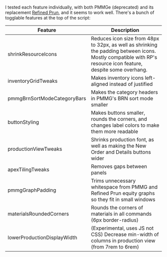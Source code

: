 I tested each feature individually, with both PMMGe (deprecated) and its replacement [Refined Prun](https://github.com/refined-prun/refined-prun), and it seems to work well. There's a bunch of togglable features at the top of the script:

| Feature                        | Description                                                                                      |
|--------------------------------|--------------------------------------------------------------------------------------------------|
| shrinkResourceIcons            | Reduces icon size from 48px to 32px, as well as shrinking the padding between icons. Mostly compatible with RP's resource icon feature, despite some overhang.|
| inventoryGridTweaks            | Makes inventory icons left-aligned instead of justified                                        |
| pmmgBrnSortModeCategoryBars    | Makes the category headers in PMMG's BRN sort mode smaller                                     |
| buttonStyling                  | Makes buttons smaller, rounds the corners, and changes label colors to make them more readable |
| productionViewTweaks           | Shrinks production font, as well as making the New Order and Details buttons wider             |
| apexTilingTweaks               | Removes gaps between panels                                                                     |
| pmmgGraphPadding               | Trims unnecessary whitespace from PMMG and Refined Prun equity graphs so they fit in small windows |
| materialsRoundedCorners        | Rounds the corners of materials in all commands (6px border-radius)                            |
| lowerProductionDisplayWidth    | (Experimental, uses JS not CSS) Decrease min-width of columns in production view (from 7rem to 6rem) |

